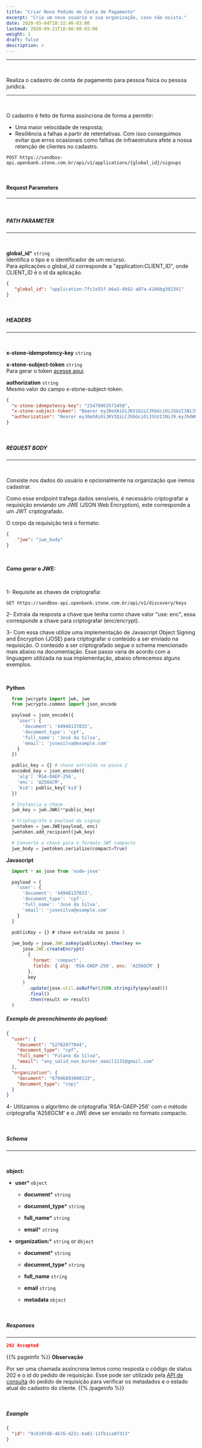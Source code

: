 ```yaml
---
title: "Criar Novo Pedido de Conta de Pagamento"
excerpt: "Cria um novo usuário e sua organização, caso não exista."
date: 2020-05-04T18:32:40-03:00
lastmod: 2020-09-21T18:00:00-03:00
weight: 1
draft: false
description: >
---
```


---
<br>

Realiza o cadastro de conta de pagamento para pessoa física ou pessoa jurídica.

---
<br>

O cadastro é feito de forma assíncrona de forma a permitir:

 - Uma maior velocidade de resposta;
 - Resiliência a falhas a partir de retentativas. Com isso conseguimos evitar que erros ocasionais como falhas de infraestrutura afete a nossa retenção de clientes no cadastro.



```http
POST https://sandbox-api.openbank.stone.com.br/api/v1/applications/{global_id}/signups
```

<br>


#### **Request Parameters**

---
<br>

##### **PATH PARAMETER**
---
<br>

**global_id*** `string`<br>
Identifica o tipo e o identificador de um recurso.<br>
Para aplicações o global_id corresponde a "application:CLIENT_ID", onde CLIENT_ID é o id da aplicação.


```Json
{
   "global_id": "application:7fc3a55f-b6a3-4b92-a07a-4166bg392341"
}
```
<br>

##### **HEADERS**
---

<br>

**x-stone-idempotency-key** `string`

**x-stone-subject-token** `string`<br>
Para gerar o token [acesse aqui](/docs/guias/integracao/autenticacao).

**authorization** `string`<br>
Mesmo valor do campo x-stone-subject-token.

```Json
{
  "x-stone-idempotency-key": "25478963571458", 
  "x-stone-subject-token": "Bearer eyJ0eXAiOiJKV1QiLCJhbGciOiJSUzI1NiJ9.eyJhdWQiOiJhY2NvdW50cy1odWJpZEBvcGVuYmFuay5zdG9uZS5jb20uYnIiLCJuYmYiOjE2MTU0NzI9GjAsInNlc3Npb25fbWV0YWRhdGEiOnsiZW1wcmVzYVpXIjoxLCJjaGF2ZVpXIjoienciLCJwcm9kdWNhbyI6ZmFsc2V9LCJpc3MiOiJkODAzMDQ4ZC03MzA2LTQxNTYtYjNlMS1hNjlkMWNiZjQ3ODEiLCJyZWRpcmVjdF91cmkiOiJodHRwOi8vbG9jYWxob3N0Ojg1ODUvc3RvbmViYW5rL2NvbnNlbnRyZWRpcmVjdCIsInR5cGUiOiJjb25zZW50IiwiZXhwIjoxNjE1NDc5OTI5LCJpYWJ3OjE2MTU0NzI3MTksImp0aSI6Ijk0NTlmMjhhLTQ5NDEtNDA2Zi05YjExLWFmMjdhMWQ2MzEyMCJ9.SptDNxVKp5W_9B",
  "authorization": "Bearer eyJ0eXAiOiJKV1QiLCJhbGciOiJSUzI1NiJ9.eyJhdWQiOiJhY2NvdW50cy1odWJpZEBvcGVuYmFuay5zdG9uZS5jb20uYnIiLCJuYmYiOjE2MTU0NzI9GjAsInNlc3Npb25fbWV0YWRhdGEiOnsiZW1wcmVzYVpXIjoxLCJjaGF2ZVpXIjoienciLCJwcm9kdWNhbyI6ZmFsc2V9LCJpc3MiOiJkODAzMDQ4ZC03MzA2LTQxNTYtYjNlMS1hNjlkMWNiZjQ3ODEiLCJyZWRpcmVjdF91cmkiOiJodHRwOi8vbG9jYWxob3N0Ojg1ODUvc3RvbmViYW5rL2NvbnNlbnRyZWRpcmVjdCIsInR5cGUiOiJjb25zZW50IiwiZXhwIjoxNjE1NDc5OTI5LCJpYWJ3OjE2MTU0NzI3MTksImp0aSI6Ijk0NTlmMjhhLTQ5NDEtNDA2Zi05YjExLWFmMjdhMWQ2MzEyMCJ9.SptDNxVKp5W_9B" 
}
```

<br>

##### **REQUEST BODY**

---
<br>

Consiste nos dados do usuário e opcionalmente na organização que iremos cadastrar.

Como esse endpoint trafega dados sensíveis, é necessário criptografar a requisição enviando um JWE (JSON Web Encryption), este corresponde a um JWT criptografado.

O corpo da requisição terá o formato:

```Json
{
    "jwe": "jwe_body"
}
```
<br>

**Como gerar o JWE:**

<br>

1- Requisite as chaves de criptografia:
 
```http 
GET https://sandbox-api.openbank.stone.com.br/api/v1/discovery/keys
```
2- Extraia da resposta a chave que tenha como chave valor "use: enc", essa corresponde a chave para criptografar (enc/encrypt).

3- Com essa chave utilize uma implementação de Javascript Object Signing and Encryption (JOSE) para criptografar o conteúdo a ser enviado na requisição.
O conteúdo a ser criptografado segue o schema mencionado mais abaixo na documentação.
Esse passo varia de acordo com a linguagem utilizada na sua implementação, abaixo oferecemos alguns exemplos.

<br>

**Python**

```python
  from jwcrypto import jwk, jwe
  from jwcrypto.common import json_encode

  payload = json_encode({
    'user': {
      'document': '44946137033',
      'document_type': 'cpf',
      'full_name': 'José da Silva',
      'email': 'josesilva@example.com'
    }
  })

  public_key = {} # chave extraída no passo 2
  encoded_key = json_encode({
    'alg': 'RSA-OAEP-256',
    'enc': 'A256GCM',
    'kid': public_key['kid']
  })

  # Instancia a chave
  jwk_key = jwk.JWK(**public_key)

  # Criptografa o payload do signup
  jwetoken = jwe.JWE(payload, enc)
  jwetoken.add_recipient(jwk_key)

  # Converte a chave para o formato JWT compacto
  jwe_body = jwetoken.serialize(compact=True)
```

**Javascript**

```javascript
  import * as jose from 'node-jose'

  payload = {
    'user': {
      'document': '44946137033',
      'document_type': 'cpf',
      'full_name': 'José da Silva',
      'email': 'josesilva@example.com'
    }
  }

  publicKey = {} # chave extraída no passo 2
  
  jwe_body = jose.JWK.asKey(publicKey).then(key =>
      jose.JWE.createEncrypt(
        {
          format: 'compact',
          fields: { alg: 'RSA-OAEP-256', enc: 'A256GCM' }
        },
        key
      )
        .update(jose.util.asBuffer(JSON.stringify(payload)))
        .final()
        .then(result => result)
  )

```

##### Exemplo de preenchimento do payload:


```Json
{
  "user": {
    "document": "52762077044",
    "document_type": "cpf",
    "full_name": "Fulano da Silva",
    "email": "any_valid_non_burner_email1231@gmail.com"
  },
  "organization": {
    "document": "67946893000133",
    "document_type": "cnpj"
  }
}
```


4- Utilizamos o algoritmo de criptografia 'RSA-OAEP-256' com o método criptografia 'A256GCM' e o JWE deve ser enviado no formato compacto.

<br>

##### **Schema**
---
<br>

**object:**

   - **user*** `object`

     - **document*** `string`

     - **document_type*** `string`

     - **full_name*** `string`

     - **email*** `string`


   - **organization:*** `string` or `Object`

     - **document*** `string`

     - **document_type*** `string`

     - **full_name** `string`

     - **email** `string`

     - **metadata** `object`




<br>

##### **Responses**
---

```Json
202 Accepted
```

{{% pageinfo %}}
**Observação**

Por ser uma chamada assíncrona temos como resposta o código de status 202 e o id do pedido de requisição. Esse pode ser utilizado pela [API de consulta](/docs/referencia-da-api/dados-da-conta/consultar-dados-do-pedido-da-conta-de-pagamento) do pedido de requisição para verificar os metadados e o estado atual do cadastro do cliente.
{{% /pageinfo %}}

<br>

##### Example


```Json
{
  "id": "9c6197d8-4b76-422c-ba81-11fb1ca97313"
}
```




